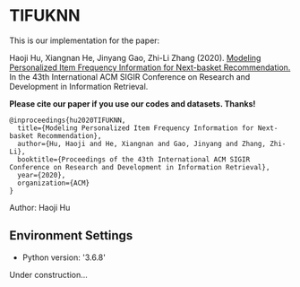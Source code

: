 # TIFUKNN

This is our implementation for the paper: 

Haoji Hu, Xiangnan He, Jinyang Gao, Zhi-Li Zhang (2020). [Modeling Personalized Item Frequency Information for Next-basket Recommendation.](https://arxiv.org/pdf/2006.00556.pdf) In the 43th International ACM SIGIR Conference on Research and Development in Information Retrieval.

**Please cite our paper if you use our codes and datasets. Thanks!** 
```
@inproceedings{hu2020TIFUKNN,
  title={Modeling Personalized Item Frequency Information for Next-basket Recommendation},
  author={Hu, Haoji and He, Xiangnan and Gao, Jinyang and Zhang, Zhi-Li},
  booktitle={Proceedings of the 43th International ACM SIGIR Conference on Research and Development in Information Retrieval},
  year={2020},
  organization={ACM}
}
```

Author: Haoji Hu

## Environment Settings
- Python version: '3.6.8'

Under construction...
